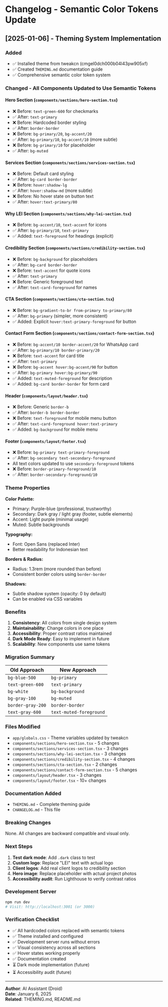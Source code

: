 # Changelog - Semantic Color Tokens Update

## [2025-01-06] - Theming System Implementation

### Added
- ✅ Installed theme from tweakcn (cmgel0dch000b04l43pw905xf)
- ✅ Created `THEMING.md` documentation guide
- ✅ Comprehensive semantic color token system

### Changed - All Components Updated to Use Semantic Tokens

#### Hero Section (`components/sections/hero-section.tsx`)
- ❌ Before: `text-green-600` for checkmarks
- ✅ After: `text-primary` 
- ❌ Before: Hardcoded border styling
- ✅ After: `border-border`
- ❌ Before: `bg-primary/20`, `bg-accent/20`
- ✅ After: `bg-primary/10`, `bg-accent/10` (more subtle)
- ❌ Before: `bg-primary/10` for placeholder
- ✅ After: `bg-muted`

#### Services Section (`components/sections/services-section.tsx`)
- ❌ Before: Default card styling
- ✅ After: `bg-card border-border`
- ❌ Before: `hover:shadow-lg`
- ✅ After: `hover:shadow-md` (more subtle)
- ❌ Before: No hover state on button text
- ✅ After: `hover:text-primary/80`

#### Why LEI Section (`components/sections/why-lei-section.tsx`)
- ❌ Before: `bg-accent/10`, `text-accent` for icons
- ✅ After: `bg-primary/10`, `text-primary`
- ✅ Added: `text-foreground` for headings (explicit)

#### Credibility Section (`components/sections/credibility-section.tsx`)
- ❌ Before: `bg-background` for placeholders
- ✅ After: `bg-card border-border`
- ❌ Before: `text-accent` for quote icons
- ✅ After: `text-primary`
- ❌ Before: Generic foreground text
- ✅ After: `text-card-foreground` for names

#### CTA Section (`components/sections/cta-section.tsx`)
- ❌ Before: `bg-gradient-to-br from-primary to-primary/80`
- ✅ After: `bg-primary` (simpler, more consistent)
- ✅ Added: Explicit `hover:text-primary-foreground` for button

#### Contact Form Section (`components/sections/contact-form-section.tsx`)
- ❌ Before: `bg-accent/10 border-accent/20` for WhatsApp card
- ✅ After: `bg-primary/10 border-primary/20`
- ❌ Before: `text-accent` for card title
- ✅ After: `text-primary`
- ❌ Before: `bg-accent hover:bg-accent/90` for button
- ✅ After: `bg-primary hover:bg-primary/90`
- ✅ Added: `text-muted-foreground` for description
- ✅ Added: `bg-card border-border` for form card

#### Header (`components/layout/header.tsx`)
- ❌ Before: Generic `border-b`
- ✅ After: `border-b border-border`
- ❌ Before: `text-foreground` for mobile menu button
- ✅ After: `text-card-foreground hover:text-primary`
- ✅ Added: `bg-background` for mobile menu

#### Footer (`components/layout/footer.tsx`)
- ❌ Before: `bg-primary text-primary-foreground`
- ✅ After: `bg-secondary text-secondary-foreground`
- All text colors updated to use `secondary-foreground` tokens
- ❌ Before: `border-primary-foreground/10`
- ✅ After: `border-secondary-foreground/10`

### Theme Properties

**Color Palette:**
- Primary: Purple-blue (professional, trustworthy)
- Secondary: Dark gray / light gray (footer, subtle elements)
- Accent: Light purple (minimal usage)
- Muted: Subtle backgrounds

**Typography:**
- Font: Open Sans (replaced Inter)
- Better readability for Indonesian text

**Borders & Radius:**
- Radius: 1.3rem (more rounded than before)
- Consistent border colors using `border-border`

**Shadows:**
- Subtle shadow system (opacity: 0 by default)
- Can be enabled via CSS variables

### Benefits

1. **Consistency**: All colors from single design system
2. **Maintainability**: Change colors in one place
3. **Accessibility**: Proper contrast ratios maintained
4. **Dark Mode Ready**: Easy to implement in future
5. **Scalability**: New components use same tokens

### Migration Summary

| Old Approach | New Approach |
|-------------|-------------|
| `bg-blue-500` | `bg-primary` |
| `text-green-600` | `text-primary` |
| `bg-white` | `bg-background` |
| `bg-gray-100` | `bg-muted` |
| `border-gray-200` | `border-border` |
| `text-gray-600` | `text-muted-foreground` |

### Files Modified

- `app/globals.css` - Theme variables updated by tweakcn
- `components/sections/hero-section.tsx` - 5 changes
- `components/sections/services-section.tsx` - 3 changes
- `components/sections/why-lei-section.tsx` - 3 changes
- `components/sections/credibility-section.tsx` - 4 changes
- `components/sections/cta-section.tsx` - 2 changes
- `components/sections/contact-form-section.tsx` - 5 changes
- `components/layout/header.tsx` - 3 changes
- `components/layout/footer.tsx` - 10+ changes

### Documentation Added

- `THEMING.md` - Complete theming guide
- `CHANGELOG.md` - This file

### Breaking Changes

None. All changes are backward compatible and visual only.

### Next Steps

1. **Test dark mode**: Add `.dark` class to test
2. **Custom logo**: Replace "LEI" text with actual logo
3. **Client logos**: Add real client logos to credibility section
4. **Hero image**: Replace placeholder with actual project photos
5. **Accessibility audit**: Run Lighthouse to verify contrast ratios

### Development Server

```bash
npm run dev
# Visit: http://localhost:3001 (or 3000)
```

### Verification Checklist

- ✅ All hardcoded colors replaced with semantic tokens
- ✅ Theme installed and configured
- ✅ Development server runs without errors
- ✅ Visual consistency across all sections
- ✅ Hover states working properly
- ✅ Documentation created
- ⏳ Dark mode implementation (future)
- ⏳ Accessibility audit (future)

---

**Author**: AI Assistant (Droid)  
**Date**: January 6, 2025  
**Related**: THEMING.md, README.md
